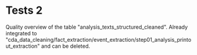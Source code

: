 # Tests 2

Quality overview of the table "analysis_texts_structured_cleaned".
Already integrated to "cda_data_cleaning/fact_extraction/event_extraction/step01_analysis_printout_extraction" 
and can be deleted.